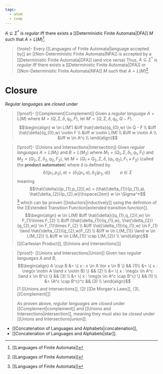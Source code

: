 ```yaml
---
tags:
  - atom
  - comp
---
```

$A \subseteq \Sigma^*$ is *regular* iff there exists a [[Deterministic Finite Automata|DFA]] $M$ such that $A = L(M)$[^1].

> [!note]- Every [[Languages of Finite Automata|language accepted by]] an [[Non-Deterministic Finite Automata|NFA]] is accepted by a [[Deterministic Finite Automata|DFA]] (and vice versa)
> Thus,  $A \subseteq \Sigma^*$ is *regular* iff there exists a [[Deterministic Finite Automata|DFA]] or [[Non-Deterministic Finite Automata|NFA]] $M$ such that $A = L(M)$[^1].
# Closure
*Regular languages* are *closed* under
> [!proof]- [[Complement|Complement]]
> Given a *regular language* $A = L(M)$ where $M = \left( Q,\Sigma,\delta,q_{0},F \right)$, let $M' = \left( Q,\Sigma,\delta,q_{0},Q-F \right)$.
> $$\begin{align}
> 	w \in L(M') &\iff \hat{\delta}(q_{0},w) \in Q - F \\
> 	&\iff \hat{\delta}(q_{0},w) \notin F \\
> 	&\iff w \notin L(M) \\
> 	&\iff w \notin A \\
> 	&\iff w \in A^c \\
> \end{align}$$

> [!proof]- [[Unions and Intersections|Intersection]]
> Given *regular languages* $A = L(M_{1})$ and $B = L(M_{2})$ where $M_{1} = \left( Q_{1},\Sigma,\delta_{1},q_{1},F_{1} \right)$ and $M_{2} = \left( Q_{2},\Sigma,\delta_{2},q_{2},F_{2} \right)$, let $M = \left( Q_{1}\times Q_{2},\Sigma,\delta,(q_{1},q_{2}),F_{1} \times F_{2} \right)$ (called the **product automaton**) where $\delta$ is defined by
> $$\delta((p_{1},p_{2}),a) = (\delta_{1}(p_{1},a), \delta_{2}(p_{2},a)) \hspace{2em} a \in \Sigma$$
> meaning
> $$\hat{\delta}((p_{1},p_{2}),w) = (\hat{\delta_{1}}(p_{1},a), \hat{\delta_{2}}(p_{2},w))\hspace{2em} w \in \Sigma^*$$[^1]
which can be proven [[Inductors|inductively]] using the definition of the [[Extended Transition Function|extended transition function]].
> $$\begin{align}
> 	w \in L(M) &\iff \hat{\delta}((q_{1},q_{2}),w) \in F_{1}\times F_{2} \\
> 	&\iff (\hat{\delta_{1}}(q_{1},w), \hat{\delta_{2}}(q_{2},w)) \in F_{1}\times F_{2} \\
> 	&\iff \hat{\delta_{1}}(q_{1},w) \in F_{1} \land \hat{\delta_{2}}(q_{2},w)F_{2} \\
> 	&\iff w \in L(M_{1}) \land w \in L(M_{2}) \\
> 	&\iff w \in L(M_{1}) \cap L(M_{2}) \\
> \end{align}$$
> \[[[Cartesian Product]], [[Unions and Intersections]]\]

> [!proof]- [[Unions and Intersections|Union]] 
> Given two *regular languages* $A$ and $B$,
> $$\begin{align}
> 	A \cup B &= \{ x : x \in A \lor x \in B \} && (1)\\
> 	&= \{ x : \neg(x \notin A \land x \notin B) \} && (2) \\
> 	&= \{ x : \neg(x \in A^c \land x \in B^c) \} && (3) \\
> 	&= \{ x : \neg(x \in A^c \cap B^c) \} && (1) \\
> 	&= (A^c \cap B^c)^c && (3) \\
> \end{align}$$
> \[$1$ [[Unions and Intersections]], $(2)$ [[De Morgan's Laws]], $(3)$, [[Complement]]\]
> 
> As proven above, *regular languages* are *closed* under [[Complement|complement]] and [[Unions and Intersections|intersection]], meaning they must also be *closed* under [[Unions and Intersections|union]].

- [[Concatenation of Languages and Alphabets|concatenation]],
- [[Concatenation of Languages and Alphabets|star]].

[^1]: [[Languages of Finite Automata]]

